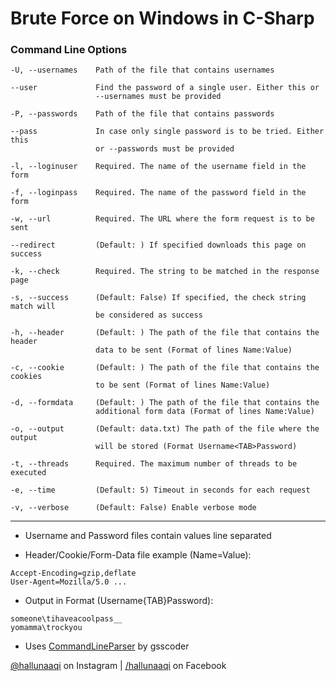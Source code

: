 # Brute Force on Windows in C-Sharp

### Command Line Options

  ```
  -U, --usernames    Path of the file that contains usernames

  --user             Find the password of a single user. Either this or
                     --usernames must be provided

  -P, --passwords    Path of the file that contains passwords

  --pass             In case only single password is to be tried. Either this
                     or --passwords must be provided

  -l, --loginuser    Required. The name of the username field in the form

  -f, --loginpass    Required. The name of the password field in the form

  -w, --url          Required. The URL where the form request is to be sent

  --redirect         (Default: ) If specified downloads this page on success

  -k, --check        Required. The string to be matched in the response page

  -s, --success      (Default: False) If specified, the check string match will
                     be considered as success

  -h, --header       (Default: ) The path of the file that contains the header
                     data to be sent (Format of lines Name:Value)

  -c, --cookie       (Default: ) The path of the file that contains the cookies
                     to be sent (Format of lines Name:Value)

  -d, --formdata     (Default: ) The path of the file that contains the
                     additional form data (Format of lines Name:Value)

  -o, --output       (Default: data.txt) The path of the file where the output
                     will be stored (Format Username<TAB>Password)

  -t, --threads      Required. The maximum number of threads to be executed

  -e, --time         (Default: 5) Timeout in seconds for each request

  -v, --verbose      (Default: False) Enable verbose mode
  ```

---

* Username and Password files contain values line separated

* Header/Cookie/Form-Data file example (Name=Value):

```
Accept-Encoding=gzip,deflate
User-Agent=Mozilla/5.0 ...
```

* Output in Format (Username{TAB}Password):
 
```
someone\tihaveacoolpass__
yomamma\trockyou
```

* Uses [CommandLineParser](http://commandline.codeplex.com/) by gsscoder

[@hallunaaqi](http://www.instagram.com/hallunaaqi) on Instagram | [/hallunaaqi](http://www.facebook.com/hallunaaqi) on Facebook
